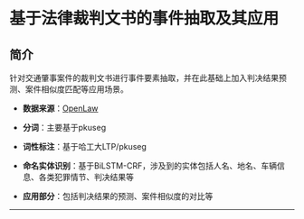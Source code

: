 # 基于法律裁判文书的事件抽取及其应用

## 简介
针对交通肇事案件的裁判文书进行事件要素抽取，并在此基础上加入判决结果预测、案件相似度匹配等应用场景。

* **数据来源**：[OpenLaw](http://openlaw.cn)


* **分词**：主要基于pkuseg

* **词性标注**：基于哈工大LTP/pkuseg


* **命名实体识别**：基于BiLSTM-CRF，涉及到的实体包括人名、地名、车辆信息、各类犯罪情节、判决结果等


* **应用部分**：包括判决结果的预测、案件相似度的对比等



-------


